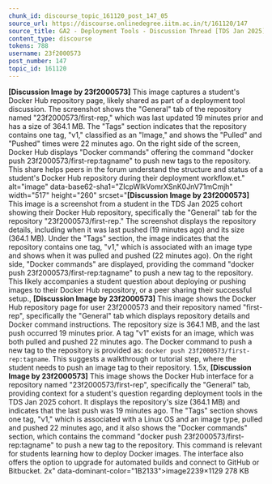 ```yaml
---
chunk_id: discourse_topic_161120_post_147_05
source_url: https://discourse.onlinedegree.iitm.ac.in/t/161120/147
source_title: GA2 - Deployment Tools - Discussion Thread [TDS Jan 2025]
content_type: discourse
tokens: 788
username: 23f2000573
post_number: 147
topic_id: 161120
---
```


**[Discussion Image by 23f2000573]** This image captures a student's Docker Hub repository page, likely shared as part of a deployment tool discussion. The screenshot shows the "General" tab of the repository named "23f2000573/first-rep," which was last updated 19 minutes prior and has a size of 364.1 MB. The "Tags" section indicates that the repository contains one tag, "v1," classified as an "Image," and shows the "Pulled" and "Pushed" times were 22 minutes ago. On the right side of the screen, Docker Hub displays "Docker commands" offering the command "docker push 23f2000573/first-rep:tagname" to push new tags to the repository. This share helps peers in the forum understand the structure and status of a student's Docker Hub repository during their deployment workflow.et." alt="image" data-base62-sha1="ZIcpWIkVomrXSnK0JnV71mCmjh" width="517" height="260" srcset="**[Discussion Image by 23f2000573]** This image is a screenshot from a student in the TDS Jan 2025 cohort showing their Docker Hub repository, specifically the "General" tab for the repository "23f2000573/first-rep." The screenshot displays the repository details, including when it was last pushed (19 minutes ago) and its size (364.1 MB). Under the "Tags" section, the image indicates that the repository contains one tag, "v1," which is associated with an image type and shows when it was pulled and pushed (22 minutes ago). On the right side, "Docker commands" are displayed, providing the command "docker push 23f2000573/first-rep:tagname" to push a new tag to the repository. This likely accompanies a student question about deploying or pushing images to their Docker Hub repository, or a peer sharing their successful setup., **[Discussion Image by 23f2000573]** This image shows the Docker Hub repository page for user 23f2000573 and their repository named "first-rep", specifically the "General" tab which displays repository details and Docker command instructions. The repository size is 364.1 MB, and the last push occurred 19 minutes prior. A tag "v1" exists for an image, which was both pulled and pushed 22 minutes ago. The Docker command to push a new tag to the repository is provided as: `docker push 23f2000573/first-rep:tagname`. This suggests a walkthrough or tutorial step, where the student needs to push an image tag to their repository. 1.5x, **[Discussion Image by 23f2000573]** This image shows the Docker Hub interface for a repository named "23f2000573/first-rep", specifically the "General" tab, providing context for a student's question regarding deployment tools in the TDS Jan 2025 cohort. It displays the repository's size (364.1 MB) and indicates that the last push was 19 minutes ago. The "Tags" section shows one tag, "v1," which is associated with a Linux OS and an image type, pulled and pushed 22 minutes ago, and it also shows the "Docker commands" section, which contains the command "docker push 23f2000573/first-rep:tagname" to push a new tag to the repository. This command is relevant for students learning how to deploy Docker images. The interface also offers the option to upgrade for automated builds and connect to GitHub or Bitbucket. 2x" data-dominant-color="1B2133">image2239×1129 278 KB
